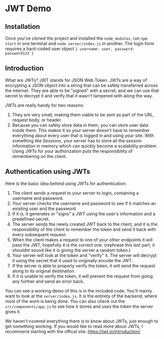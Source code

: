 # JWT Demo
## Installation
Once you've cloned the project and installed the `node_modules`, run `npm start` in one terminal and `node server/index.js` in another. The login form requires a hard-coded user object `{ username: user, password: password123 }`
## Introduction
What are JWTs? JWT stands for JSON Web Token. JWTs are a way of encrypting a JSON object into a string that can be safely transferred across the internet. They are able to be "signed" with a secret, and we can use that secret to decrypt it and verify that it wasn't tampered with along the way.

JWTs are really handy for two reasons:
 1. They are very small, making them viable to be sent as part of the URL, request body, or header.
 1. Because you can safely store data in them, you can store user data inside them. This makes it so your server doesn't have to remember everything about every user that is logged in and using your site. With something like Sessions, your server has to store all the session information in memory which can quickly become a scalability problem. Using JWTs for your authorization puts the responsibility of remembering on the client.
 
## Authentication using JWTs
Here is the basic idea behind using JWTs for authentication:
1. The client sends a request to your server to login, containing a username and password.
2. Your server checks the username and password to see if it matches an existing user and the password.
3. If it is, it generates or "signs" a JWT using the user's information and a predefined secret.
4. The server sends the newly created JWT back to the client, and it is the responsibility of the client to remember the token and send it back with every subsequent request.
5. When the client makes a request to one of your other endpoints it will pass the JWT, hopefully it is the correct one.    (rephrase this last part, it shouldnt sound like it is giving the server a random token.) 
6. Your server will look at the token and "verify" it. The server will decrypt it using the secret that it used to originally encode the JWT.
7. If the server is able to properly verify the token, it will send the request along to its original destination.
8. If it is unable to verify the token, it will prevent the request from going any further and send an error back.
 
You can see a working demo of this is in the included code. You'll mainly want to look at the `server/index.js`. It is the entirety of the backend, where most of the work is being done. You can also check out the `src/components/app.js` to see how it stores and uses the token the server gives it.

We haven't covered everything there is to know about JWTs, just enough to get something working. If you would like to read more about JWTs, I recommend starting with the offical site: https://jwt.io/introduction/
